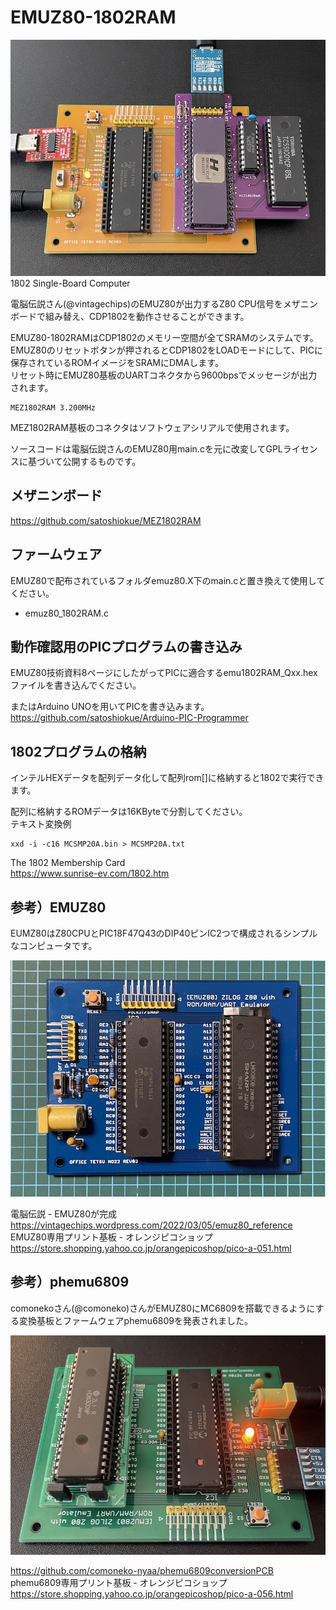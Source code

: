 # EMUZ80-1802RAM

![MEZ1802RAM](https://github.com/satoshiokue/EMUZ80-1802RAM/blob/main/CPD1802ACD.jpeg)  
1802 Single-Board Computer

電脳伝説さん(@vintagechips)のEMUZ80が出力するZ80 CPU信号をメザニンボードで組み替え、CDP1802を動作させることができます。  
  
EMUZ80-1802RAMはCDP1802のメモリー空間が全てSRAMのシステムです。  
EMUZ80のリセットボタンが押されるとCDP1802をLOADモードにして、PICに保存されているROMイメージをSRAMにDMAします。  
リセット時にEMUZ80基板のUARTコネクタから9600bpsでメッセージが出力されます。  
```
MEZ1802RAM 3.200MHz
```
MEZ1802RAM基板のコネクタはソフトウェアシリアルで使用されます。  

ソースコードは電脳伝説さんのEMUZ80用main.cを元に改変してGPLライセンスに基づいて公開するものです。  

## メザニンボード
https://github.com/satoshiokue/MEZ1802RAM  

## ファームウェア

EMUZ80で配布されているフォルダemuz80.X下のmain.cと置き換えて使用してください。
* emuz80_1802RAM.c

## 動作確認用のPICプログラムの書き込み
EMUZ80技術資料8ページにしたがってPICに適合するemu1802RAM_Qxx.hexファイルを書き込んでください。  

またはArduino UNOを用いてPICを書き込みます。  
https://github.com/satoshiokue/Arduino-PIC-Programmer

## 1802プログラムの格納
インテルHEXデータを配列データ化して配列rom[]に格納すると1802で実行できます。

配列に格納するROMデータは16KByteで分割してください。  
テキスト変換例
```
xxd -i -c16 MCSMP20A.bin > MCSMP20A.txt
```
The 1802 Membership Card  
https://www.sunrise-ev.com/1802.htm  

## 参考）EMUZ80
EUMZ80はZ80CPUとPIC18F47Q43のDIP40ピンIC2つで構成されるシンプルなコンピュータです。

![EMUZ80](https://github.com/satoshiokue/EMUZ80-6502/blob/main/imgs/IMG_Z80.jpeg)

電脳伝説 - EMUZ80が完成  
https://vintagechips.wordpress.com/2022/03/05/emuz80_reference  
EMUZ80専用プリント基板 - オレンジピコショップ  
https://store.shopping.yahoo.co.jp/orangepicoshop/pico-a-051.html

## 参考）phemu6809
comonekoさん(@comoneko)さんがEMUZ80にMC6809を搭載できるようにする変換基板とファームウェアphemu6809を発表されました。

![phemu6809](https://github.com/satoshiokue/EMUZ80-6502/blob/main/imgs/IMG_6809.jpeg)

https://github.com/comoneko-nyaa/phemu6809conversionPCB  
phemu6809専用プリント基板 - オレンジピコショップ  
https://store.shopping.yahoo.co.jp/orangepicoshop/pico-a-056.html

